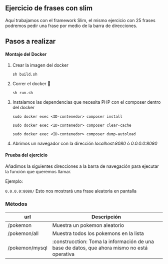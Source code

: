 ## Ejercicio de frases con slim

Aquí trabajamos con el framework Slim, el mismo ejercicio con 25 frases podremos pedir una frase por medio de la barra de direcciones.

## Pasos a realizar


#### Montaje del Docker

1. Crear la imagen del docker

    `sh build.sh`

2. Correr el docker :whale:

    `sh run.sh`

3. Instalamos las dependencias que necesita PHP con el composer dentro del docker

    `sudo docker exec <ID-contenedor> composer install`

    `sudo docker exec <ID-contenedor> composer clear-cache`

    `sudo docker exec <ID-contenedor> composer dump-autoload`

4. Abrimos un navegador con la dirección *localhost:8080* ó *0.0.0.0:8080*


#### Prueba del ejercicio

Añadimos la siguientes direcciones a la barra de navegación para ejecutar la función que queremos llamar.

Ejemplo:

`0.0.0.0:8080/`    Esto nos mostrará una frase aleatoria en pantalla

### Métodos


|  url                      |     Descripción                                       |
| ------------------------- | ----------------------------------------------------- |
|  /pokemon                 |  Muestra un pokemon aleatorio                         |
|  /pokemon/all             |  Muestra todos los pokemons en la lista               |
|  /pokemon/mysql           |  :construcction: Toma la información de una base de datos, que ahora mismo no está operativa      |